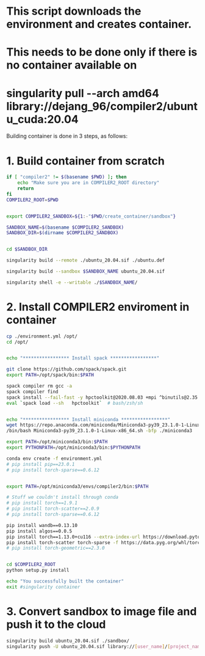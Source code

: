 # This script downloads the environment and creates container. 

# This needs to be done only if there is no container available on
# singularity pull --arch amd64 library://dejang_96/compiler2/ubuntu_cuda:20.04

Building container is done in 3 steps, as follows:


# 1. Build container from scratch

```bash
if [ "compiler2" != $(basename $PWD) ]; then
    echo "Make sure you are in COMPILER2_ROOT directory"
    return
fi
COMPILER2_ROOT=$PWD


export COMPILER2_SANDBOX=${1:-"$PWD/create_container/sandbox"}

SANDBOX_NAME=$(basename $COMPILER2_SANDBOX)
SANDBOX_DIR=$(dirname $COMPILER2_SANDBOX)


cd $SANDBOX_DIR

singularity build --remote ./ubuntu_20.04.sif ./ubuntu.def

singularity build --sandbox $SANDBOX_NAME ubuntu_20.04.sif

singularity shell -e --writable ./$SANDBOX_NAME/
```

# 2. Install COMPILER2 enviroment in container

```bash
cp ./environment.yml /opt/
cd /opt/


echo "***************** Install spack *****************"

git clone https://github.com/spack/spack.git
export PATH=/opt/spack/bin:$PATH

spack compiler rm gcc -a
spack compiler find
spack install --fail-fast -y hpctoolkit@2020.08.03 +mpi ^binutils@2.35
eval `spack load --sh   hpctoolkit`  # bash/zsh/sh


echo "***************** Install miniconda *****************"
wget https://repo.anaconda.com/miniconda/Miniconda3-py39_23.1.0-1-Linux-x86_64.sh
/bin/bash Miniconda3-py39_23.1.0-1-Linux-x86_64.sh -bfp ./miniconda3

export PATH=/opt/miniconda3/bin:$PATH
export PYTHONPATH=/opt/miniconda3/bin:$PYTHONPATH

conda env create -f environment.yml
# pip install pip==23.0.1
# pip install torch-sparse==0.6.12


export PATH=/opt/miniconda3/envs/compiler2/bin:$PATH

# Stuff we couldn't install through conda
# pip install torch==1.9.1
# pip install torch-scatter==2.0.9
# pip install torch-sparse==0.6.12

pip install wandb==0.13.10
pip install algos==0.0.5
pip install torch==1.13.0+cu116 --extra-index-url https://download.pytorch.org/whl/cu116
pip install torch-scatter torch-sparse -f https://data.pyg.org/whl/torch-1.13.0+cu116.html
# pip install torch-geometric==2.3.0


cd $COMPILER2_ROOT
python setup.py install

echo "You successfully built the container"
exit #singularity container
```

# 3. Convert sandbox to image file and push it to the cloud
```bash
singularity build ubuntu_20.04.sif ./sandbox/
singularity push -U ubuntu_20.04.sif library://[user_name]/[project_name]/[image_name:version]
```


